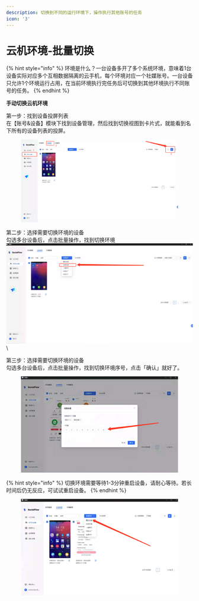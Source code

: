 ```yaml
---
description: 切换到不同的运行环境下，操作执行其他账号的任务
icon: '3'
---
```


# 云机环境-批量切换

{% hint style="info" %}
环境是什么？一台设备多开了多个系统环境，意味着1台设备实际对应多个互相数据隔离的云手机，每个环境对应一个社媒账号。一台设备只允许1个环境运行占用，在当前环境执行完任务后可切换到其他环境执行不同账号的任务。
{% endhint %}

**手动切换云机环境**

第一步：找到设备投屏列表\
在【账号&设备】模块下找到设备管理，然后找到切换视图到卡片式，就能看到名下所有的设备列表的投屏。

<figure><img src="../.gitbook/assets/image (18).png" alt=""><figcaption></figcaption></figure>

第二步：选择需要切换环境的设备\
勾选多台设备后，点击批量操作，找到切换环境\
![](<../.gitbook/assets/image (19).png>)\


第三步：选择需要切换环境的设备\
勾选多台设备后，点击批量操作，找到切换环境序号，点击「确认」就好了。

<figure><img src="../.gitbook/assets/image (20).png" alt=""><figcaption></figcaption></figure>

{% hint style="info" %}
切换环境需要等待1-3分钟重启设备，请耐心等待。若长时间后仍无反应，可试试重启设备。
{% endhint %}

<figure><img src="../.gitbook/assets/image (49).png" alt=""><figcaption></figcaption></figure>

